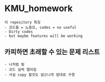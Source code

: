 # KMU_homework

```
이 repository 특징 
- 코드들 = 노쓸모, codes = no useful 
- Dirty codes
- but maybe features will be working
```

## 카피하면 초래할 수 있는 문제 리스트
```
- 나처럼 됨 
- 코드 실력 떨어짐
- 사실 copy 할것도 없으니까 맘대로 구경
```
